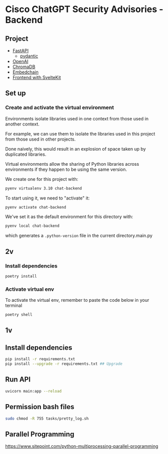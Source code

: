 # Cisco ChatGPT Security Advisories - Backend

## Project

- [FastAPI](https://fastapi.tiangolo.com/)
  - [pydantic](https://docs.pydantic.dev/latest/)
- [OpenAI](https://openai.com/)
- [ChromaDB](https://www.trychroma.com/)
- [Embedchain](https://github.com/embedchain/embedchain)
- [Frontend with SvelteKit](https://github.com/candidosales/cisco-chat-frontend)

## Set up

### Create and activate the virtual environment

Environments isolate libraries used in one context from those used in another context.

For example, we can use them to isolate the libraries used in this project from those used in other projects.

Done naively, this would result in an explosion of space taken up by duplicated libraries.

Virtual environments allow the sharing of Python libraries across environments if they happen to be using the same version.

We create one for this project with:

```bash
pyenv virtualenv 3.10 chat-backend
```

To start using it, we need to "activate" it:

```bash
pyenv activate chat-backend
```

We've set it as the default environment for this directory with:

```bash
pyenv local chat-backend
```

which generates a `.python-version` file in the current directory.main.py

## 2v

### Install dependencies

```bash
poetry install
```

### Activate virtual env

To activate the virtual env, remember to paste the code below in your terminal

```bash
poetry shell
```

## 1v

## Install dependencies

```bash
pip install -r requirements.txt
pip install --upgrade -r requirements.txt ## Upgrade
```

## Run API

```bash
uvicorn main:app --reload
```

## Permission bash files

```bash
sudo chmod -R 755 tasks/pretty_log.sh
```

## Parallel Programming

https://www.sitepoint.com/python-multiprocessing-parallel-programming
